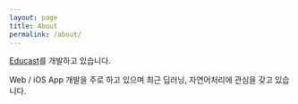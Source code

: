 ```yaml
---
layout: page
title: About
permalink: /about/
---
```


[Educast](https://educast.pro)를 개발하고 있습니다.

Web / iOS App 개발을 주로 하고 있으며 최근 딥러닝, 자연어처리에 관심을 갖고 있습니다.
